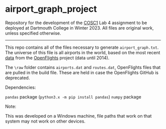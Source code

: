 # airport_graph_project
Repository for the development of the [COSC1](https://dartmouth.smartcatalogiq.com/current/orc/Departments-Programs-Undergraduate/Computer-Science/COSC-Computer-Science-Undergraduate/COSC-1) Lab 4 assignment to be deployed at Dartmouth College in Winter 2023. All files are original work, unless specified otherwise.

***

This repo contains all of the files necessary to generate `airport_graph.txt`. The universe of this file is all airports in the world, based on the most recent [data](https://github.com/jpatokal/openflights/tree/master/data) from the [OpenFlights](https://openflights.org/data) project (data until 2014).

The `\raw` folder contains `airports.dat` and `routes.dat`, OpenFlights files that are pulled in the build file. These are held in case the OpenFlights GitHub is deprecated.

Dependencies:

`pandas` package (`python3.x -m pip install pandas`)
`numpy` package

Note:

This was developed on a Windows machine, file paths that work on that system may not work on other devices.
